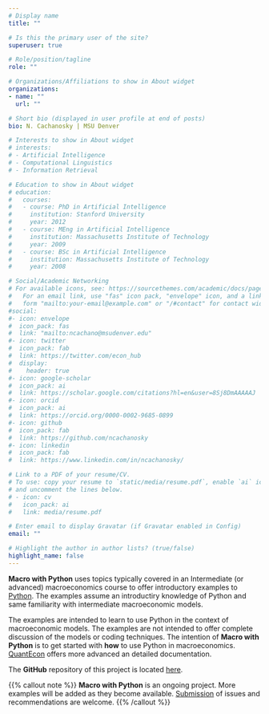 ```yaml
---
# Display name
title: ""

# Is this the primary user of the site?
superuser: true

# Role/position/tagline
role: ""

# Organizations/Affiliations to show in About widget
organizations:
- name: ""
  url: ""

# Short bio (displayed in user profile at end of posts)
bio: N. Cachanosky | MSU Denver

# Interests to show in About widget
# interests:
# - Artificial Intelligence
# - Computational Linguistics
# - Information Retrieval

# Education to show in About widget
# education:
#   courses:
#   - course: PhD in Artificial Intelligence
#     institution: Stanford University
#     year: 2012
#   - course: MEng in Artificial Intelligence
#     institution: Massachusetts Institute of Technology
#     year: 2009
#   - course: BSc in Artificial Intelligence
#     institution: Massachusetts Institute of Technology
#     year: 2008

# Social/Academic Networking
# For available icons, see: https://sourcethemes.com/academic/docs/page-builder/#icons
#   For an email link, use "fas" icon pack, "envelope" icon, and a link in the
#   form "mailto:your-email@example.com" or "/#contact" for contact widget.
#social:
#- icon: envelope
#  icon_pack: fas
#  link: "mailto:ncachano@msudenver.edu"
#- icon: twitter
#  icon_pack: fab
#  link: https://twitter.com/econ_hub
#  display:
#    header: true
#- icon: google-scholar
#  icon_pack: ai
#  link: https://scholar.google.com/citations?hl=en&user=8Sj8DmAAAAAJ
#- icon: orcid
#  icon_pack: ai
#  link: https://orcid.org/0000-0002-9685-0899
#- icon: github
#  icon_pack: fab
#  link: https://github.com/ncachanosky
#- icon: linkedin
#  icon_pack: fab
#  link: https://www.linkedin.com/in/ncachanosky/

# Link to a PDF of your resume/CV.
# To use: copy your resume to `static/media/resume.pdf`, enable `ai` icons in `params.toml`, 
# and uncomment the lines below.
# - icon: cv
#   icon_pack: ai
#   link: media/resume.pdf

# Enter email to display Gravatar (if Gravatar enabled in Config)
email: ""

# Highlight the author in author lists? (true/false)
highlight_name: false
---
```


**Macro with Python** uses topics typically covered in an Intermediate (or advanced) macroeconomics course to offer introductory examples to [Python](https://www.python.org/). The examples assume an introductiry knowledge of Python and same familiarity with intermediate macroeconomic models.

The examples are intended to learn to use Python in the context of macroeconomic models. The examples are not intended to offer complete discussion of the models or coding techniques. The intention of **Macro with Python** is to get started with **how** to use Python in macroeconomics. [QuantEcon](https://quantecon.org/) offers more advanced an detailed documentation.

The **GitHub** repository of this project is located [here](https://github.com/ncachanosky/Macro-with-Python).

{{% callout note %}}
**Macro with Python** is an ongoing project. More examples will be added as they become available.
[Submission](https://github.com/ncachanosky/Macro-with-Python/issues) of issues and recommendations are welcome.
{{% /callout %}}
